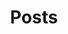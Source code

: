 ---
title: "Posts"
permalink: /posts/
layout: posts
author_profile: true
toc: true
sidebar:
    nav: "quicklinks"
---